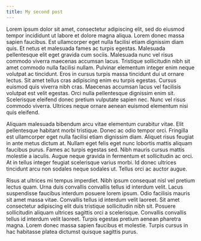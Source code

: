 ```yaml
---
title: My second post
---
```


Lorem ipsum dolor sit amet, consectetur adipiscing elit, sed do eiusmod tempor incididunt ut labore et dolore magna aliqua. Lorem donec massa sapien faucibus. Est ullamcorper eget nulla facilisi etiam dignissim diam quis. Et netus et malesuada fames ac turpis egestas. Malesuada pellentesque elit eget gravida cum sociis. Malesuada nunc vel risus commodo viverra maecenas accumsan lacus. Tristique sollicitudin nibh sit amet commodo nulla facilisi nullam. Pulvinar elementum integer enim neque volutpat ac tincidunt. Eros in cursus turpis massa tincidunt dui ut ornare lectus. Sit amet tellus cras adipiscing enim eu turpis egestas. Cursus euismod quis viverra nibh cras. Maecenas accumsan lacus vel facilisis volutpat est velit egestas. Orci nulla pellentesque dignissim enim sit. Scelerisque eleifend donec pretium vulputate sapien nec. Nunc vel risus commodo viverra. Ultrices neque ornare aenean euismod elementum nisi quis eleifend.

Aliquam malesuada bibendum arcu vitae elementum curabitur vitae. Elit pellentesque habitant morbi tristique. Donec ac odio tempor orci. Fringilla est ullamcorper eget nulla facilisi etiam dignissim diam. Aliquet risus feugiat in ante metus dictum at. Nullam eget felis eget nunc lobortis mattis aliquam faucibus purus. Fames ac turpis egestas sed. Nibh mauris cursus mattis molestie a iaculis. Augue neque gravida in fermentum et sollicitudin ac orci. At in tellus integer feugiat scelerisque varius morbi. Id donec ultrices tincidunt arcu non sodales neque sodales ut. Tellus orci ac auctor augue.

Risus at ultrices mi tempus imperdiet. Nibh ipsum consequat nisl vel pretium lectus quam. Urna duis convallis convallis tellus id interdum velit. Lacus suspendisse faucibus interdum posuere lorem ipsum. Odio facilisis mauris sit amet massa vitae. Convallis tellus id interdum velit laoreet. Sit amet consectetur adipiscing elit duis tristique sollicitudin nibh sit. Posuere sollicitudin aliquam ultrices sagittis orci a scelerisque. Convallis convallis tellus id interdum velit laoreet. Turpis egestas pretium aenean pharetra magna. Lorem donec massa sapien faucibus et molestie. Turpis cursus in hac habitasse platea dictumst quisque sagittis purus.
